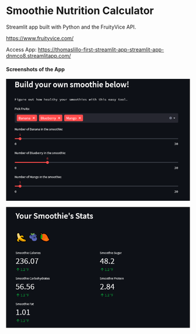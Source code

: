 # Smoothie Nutrition Calculator 

Streamlit app built with Python and the FruityVice API.

https://www.fruityvice.com/

Access App:
https://thomaslillo-first-streamlit-app-streamlit-app-dnmco8.streamlitapp.com/

#### Screenshots of the App

![ConnectingFiles](sc2.png)

![ConnectingFiles](sc1.png)
